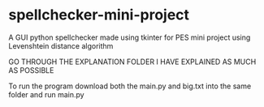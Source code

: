 # spellchecker-mini-project
A GUI python spellchecker made using tkinter for PES mini project using Levenshtein distance algorithm

GO THROUGH THE EXPLANATION FOLDER I HAVE EXPLAINED AS MUCH AS POSSIBLE

To run the program download both the main.py and big.txt into the same folder and run main.py
